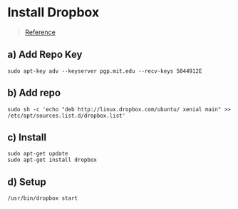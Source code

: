 # Install Dropbox

> [Reference](www.ubuntuupdates.org/ppa/dropbox)

## a) Add Repo Key
```shell
sudo apt-key adv --keyserver pgp.mit.edu --recv-keys 5044912E
```

## b) Add repo
```shell
sudo sh -c 'echo "deb http://linux.dropbox.com/ubuntu/ xenial main" >> /etc/apt/sources.list.d/dropbox.list' 
```

## c) Install
```shell
sudo apt-get update
sudo apt-get install dropbox
```

## d) Setup
```shell
/usr/bin/dropbox start
```
